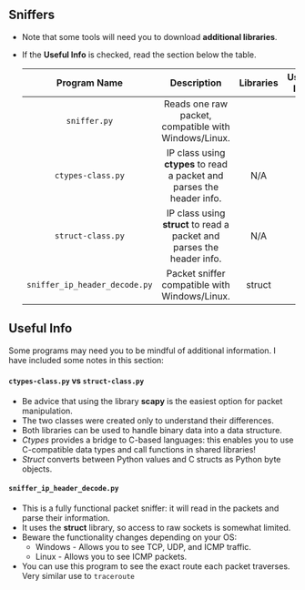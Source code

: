 ## Sniffers

* Note that some tools will need you to download **additional libraries**.
* If the **Useful Info** is checked, read the section below the table.


   | Program Name | Description| Libraries| Useful Info |
   | :--------: | :---: | :---: | :---: | 
   | `sniffer.py`| Reads one raw packet, compatible with Windows/Linux. | | |
   | `ctypes-class.py`| IP class using **ctypes** to read a packet and parses the header info. | N/A | ⚠️ |
   | `struct-class.py`| IP class using **struct** to read a packet and parses the header info. | N/A | ⚠️ |
   | `sniffer_ip_header_decode.py`| Packet sniffer compatible with Windows/Linux. | struct | ⚠️ |

## Useful Info

Some programs may need you to be mindful of additional information. I have included some notes in this section:
   
#### `ctypes-class.py` vs `struct-class.py`

* Be advice that using the library **scapy** is the easiest option for packet manipulation. 
* The two classes were created only to understand their differences.
* Both libraries can be used to handle binary data into a data structure. 
* *Ctypes* provides a bridge to C-based languages: this enables you to use C-compatible data types and call functions in shared libraries!
* *Struct* converts between Python values and C structs as Python byte objects.


#### `sniffer_ip_header_decode.py`

* This is a fully functional packet sniffer: it will read in the packets and parse their information. 
* It uses the **struct** library, so access to raw sockets is somewhat limited. 
* Beware the functionality changes depending on your OS:
   * Windows - Allows you to see TCP, UDP, and ICMP traffic.
   * Linux   - Allows you to see ICMP packets.
* You can use this program to see the exact route each packet traverses. Very similar use to `traceroute`
